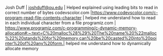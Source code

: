 Josh Duff | joshduff@ou.edu | Helped explained using leading bits to read in correct number of bytes
codevscolor.com |https://www.codevscolor.com/c-program-read-file-contents-character | helped me understand how to read in each individual character from a file
programiz.com | https://www.programiz.com/c-programming/c-dynamic-memory-allocation#:~:text=C%20malloc%28%29%20The%20name%20%22malloc%22%20stands%20for%20memory,can%20be%20casted%20into%20pointer%20of%20any%20form.| helped me understand how to dynamically allocate memory 
